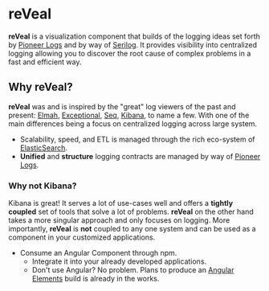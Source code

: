 # reVeal 

**reVeal** is a visualization component that builds of the logging ideas set forth by [Pioneer Logs](https://github.com/PioneerCode/pioneer-logs) and by way of [Serilog](https://serilog.net/).  It provides visibility into centralized logging allowing you to discover the root cause of complex problems in a fast and efficient way.

## Why **reVeal**?

**reVeal** was and is inspired by the "great" log viewers of the past and present: [Elmah](https://elmah.github.io/), [Exceptional](https://github.com/NickCraver/StackExchange.Exceptional), [Seq](https://getseq.net/), [Kibana](https://github.com/elastic/kibana), to name a few. With one of the main differences being a focus on centralized logging across large system.  

- Scalability, speed, and ETL is managed through the rich eco-system of [ElasticSearch](https://www.elastic.co/). 
- **Unified** and **structure** logging contracts are managed by way of [Pioneer Logs](https://github.com/PioneerCode/pioneer-logs).

### Why not Kibana?

Kibana is great! It serves a lot of use-cases well and offers a **tightly coupled** set of tools that solve a lot of problems. **reVeal** on the other hand takes a more singular approach and only focuses on logging. More importantly, **reVeal** is **not** coupled to any one system and can be used as a component in your customized applications.  

- Consume an Angular Component through npm.
  - Integrate it into your already developed applications.
  - Don't use Angular?  No problem. Plans to produce an [Angular Elements](https://angular.io/guide/elements) build is already in the works.
